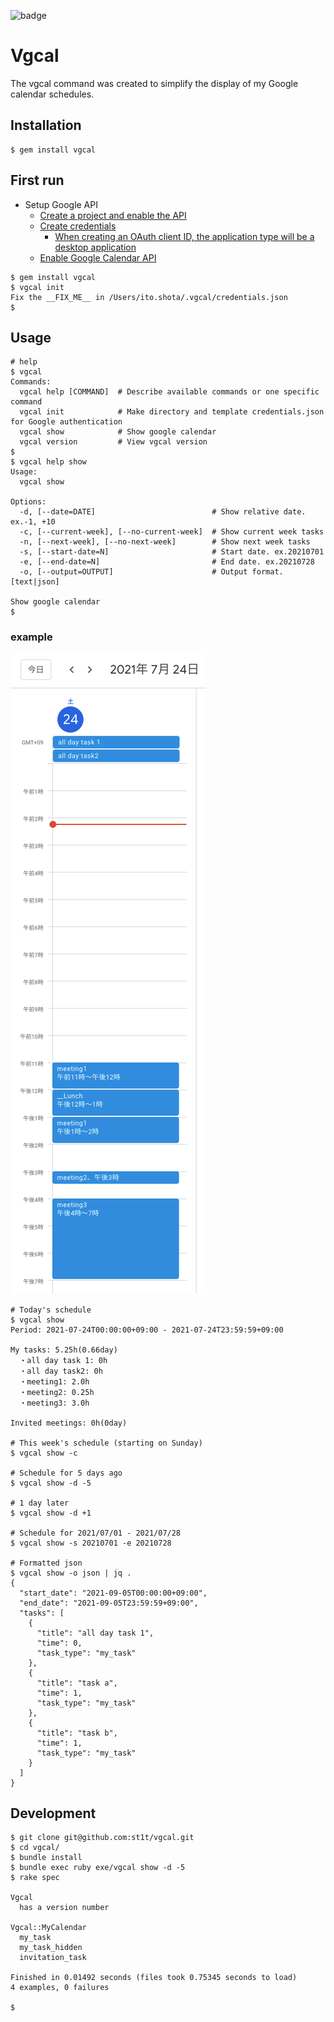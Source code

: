 ![badge](https://github.com/st1t/vgcal/actions/workflows/ruby.yml/badge.svg)

# Vgcal

The vgcal command was created to simplify the display of my Google calendar schedules.

## Installation

```shell
$ gem install vgcal
```

## First run

- Setup Google API
  - [Create a project and enable the API](https://developers.google.com/workspace/guides/create-project)
  - [Create credentials](https://developers.google.com/workspace/guides/create-credentials)
    - [When creating an OAuth client ID, the application type will be a desktop application](https://developers.google.com/workspace/guides/create-credentials#desktop)
  - [Enable Google Calendar API](https://console.cloud.google.com/apis/library/calendar-json.googleapis.com)

```shell
$ gem install vgcal
$ vgcal init
Fix the __FIX_ME__ in /Users/ito.shota/.vgcal/credentials.json
$
```

## Usage

```shell
# help
$ vgcal
Commands:
  vgcal help [COMMAND]  # Describe available commands or one specific command
  vgcal init            # Make directory and template credentials.json for Google authentication
  vgcal show            # Show google calendar
  vgcal version         # View vgcal version
$
$ vgcal help show
Usage:
  vgcal show

Options:
  -d, [--date=DATE]                          # Show relative date. ex.-1, +10
  -c, [--current-week], [--no-current-week]  # Show current week tasks
  -n, [--next-week], [--no-next-week]        # Show next week tasks
  -s, [--start-date=N]                       # Start date. ex.20210701
  -e, [--end-date=N]                         # End date. ex.20210728
  -o, [--output=OUTPUT]                      # Output format. [text|json]

Show google calendar
$
```

### example

![Today's schedule](./images/google-calendar.png)

```shell
# Today's schedule
$ vgcal show
Period: 2021-07-24T00:00:00+09:00 - 2021-07-24T23:59:59+09:00

My tasks: 5.25h(0.66day)
  ・all day task 1: 0h
  ・all day task2: 0h
  ・meeting1: 2.0h
  ・meeting2: 0.25h
  ・meeting3: 3.0h

Invited meetings: 0h(0day)

# This week's schedule (starting on Sunday)
$ vgcal show -c

# Schedule for 5 days ago
$ vgcal show -d -5

# 1 day later
$ vgcal show -d +1

# Schedule for 2021/07/01 - 2021/07/28
$ vgcal show -s 20210701 -e 20210728

# Formatted json
$ vgcal show -o json | jq .
{
  "start_date": "2021-09-05T00:00:00+09:00",
  "end_date": "2021-09-05T23:59:59+09:00",
  "tasks": [
    {
      "title": "all day task 1",
      "time": 0,
      "task_type": "my_task"
    },
    {
      "title": "task a",
      "time": 1,
      "task_type": "my_task"
    },
    {
      "title": "task b",
      "time": 1,
      "task_type": "my_task"
    }
  ]
}
```

## Development

```shell
$ git clone git@github.com:st1t/vgcal.git
$ cd vgcal/
$ bundle install
$ bundle exec ruby exe/vgcal show -d -5
$ rake spec

Vgcal
  has a version number

Vgcal::MyCalendar
  my_task
  my_task_hidden
  invitation_task

Finished in 0.01492 seconds (files took 0.75345 seconds to load)
4 examples, 0 failures

$ 
```
